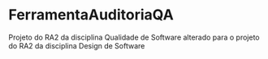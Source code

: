 # FerramentaAuditoriaQA
Projeto do RA2 da disciplina Qualidade de Software alterado para o projeto do RA2 da disciplina Design de Software
